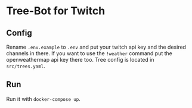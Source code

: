 # Tree-Bot for Twitch
## Config
Rename `.env.example` to `.env` and put your twitch api key and the desired channels in there. If you want to use the `!weather` command put the openweathermap api key there too.
Tree config is located in `src/trees.yaml`.
## Run
Run it with `docker-compose up`.
